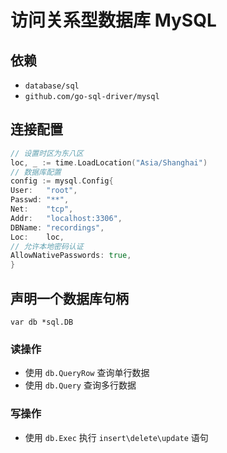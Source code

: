 # 访问关系型数据库 MySQL

## 依赖

- `database/sql`
- `github.com/go-sql-driver/mysql`

## 连接配置

~~~go
// 设置时区为东八区
loc, _ := time.LoadLocation("Asia/Shanghai")
// 数据库配置
config := mysql.Config{
User:   "root",
Passwd: "**",
Net:    "tcp",
Addr:   "localhost:3306",
DBName: "recordings",
Loc:    loc,
// 允许本地密码认证
AllowNativePasswords: true,
}
~~~

## 声明一个数据库句柄

`var db *sql.DB`

### 读操作

- 使用 `db.QueryRow` 查询单行数据
- 使用 `db.Query` 查询多行数据

### 写操作

- 使用 `db.Exec` 执行 `insert\delete\update` 语句